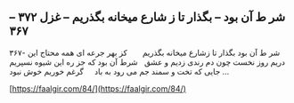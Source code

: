 ## شر ط آن بود – بگذار تا ز شارع میخانه بگذریم – غزل ۳۷۲ – ۳۶۷


۳۶۷- شر ط آن بود بگذار تا زشارع میخانه بگذریم       کز بهر جرعه ای همه محتاج این دریم روز نخست چون دم رندی زدیم و عشق   شرط آن بود که جز ره این شیوه نسپریم جایی که تخت و سمند جم می رود به باد     گرغم خوریم خوش نبود &#8230;

[https://faalgir.com/84/](https://faalgir.com/84/) 